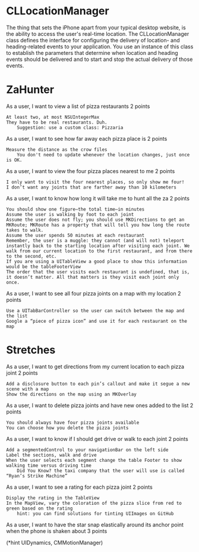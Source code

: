 CLLocationManager
=================

The thing that sets the iPhone apart from your typical desktop website, is the ability to access the user's real-time location. The CLLocationManager class defines the interface for configuring the delivery of location- and heading-related events to your application. You use an instance of this class to establish the parameters that determine when location and heading events should be delivered and to start and stop the actual delivery of those events.


ZaHunter
========


As a user, I want to view a list of pizza restaurants
2 points

    At least two, at most NSUIntegerMax
    They have to be real restaurants. Duh.
        ​Suggestion: use a custom class: Pizzaria

As a user, I want to see how far away each pizza place is
2 points

    Measure the distance as the crow files
        You don't need to update whenever the location changes, just once is OK.​

As a user, I want to view the four pizza places nearest to me
2 points

    I only want to visit the four nearest places, so only show me four!
    I don’t want any joints that are farther away than 10 kilometers

As a user, I want to know how long it will take me to hunt all the za
2 points

    You should show one figure—the total time—in minutes
    Assume the user is walking by foot to each joint
    Assume the user does not fly; you should use MKDirections to get an MKRoute; MKRoute has a property that will tell you how long the route takes to walk.
    Assume the user spends 50 minutes at each restaurant
    Remember, the user is a muggle: they cannot (and will not) teleport instantly back to the starting location after visiting each joint. We walk from our current location to the first restaurant, and from there to the second, etc.
    ​If you are using a UITableView a good place to show this information would be the tableFooterView
    The order that the user visits each restaurant is undefined, that is, it doesn’t matter. All that matters is they visit each joint only once.

As a user, I want to see all four pizza joints on a map with my location
2 points

    Use a UITabBarController so the user can switch between the map and the list
    Google a “piece of pizza icon” and use it for each restaurant on the map

Stretches
=========


As a user, I want to get directions from my current location to each pizza joint
2 points

    Add a disclosure button to each pin’s callout and make it segue a new scene with a map
    Show the directions on the map using an MKOverlay



As a user, I want to delete pizza joints and have new ones added to the list
2 points

    You should always have four pizza joints available
    You can choose how you delete the pizza joints



As a user, I want to know if I should get drive or walk to each joint
2 points

    Add a segmentedControl to your navigationBar on the left side
    Label the sections, walk and drive
    When the user selects each segment change the table Footer to show walking time versus driving time
        Did You Know? the taxi company that the user will use is called “Ryan’s Strike Machine”



As a user, I want to see a rating for each pizza joint
2 points

    Display the rating in the TableView
    In the MapView, vary the coloration of the pizza slice from red to green based on the rating
        hint: you can find solutions for tinting UIImages on GitHub



As a user, I want to have the star snap elastically around its anchor point when the phone is shaken about
3 points

(*hint UIDynamics, CMMotionManager)
